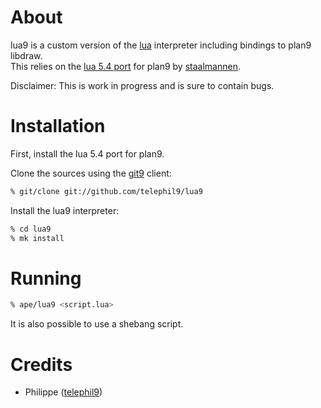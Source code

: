 # About

lua9 is a custom version of the [lua](http://lua.org) interpreter including bindings to plan9 libdraw.  
This relies on the [lua 5.4 port](https://github.com/staalmannen/lua) for plan9 by [staalmannen](https://github.com/staalmannen).

Disclaimer: This is work in progress and is sure to contain bugs.

# Installation

First, install the lua 5.4 port for plan9.  

Clone the sources using the [git9](https://github.com/oridb/git9) client:
```sh
% git/clone git://github.com/telephil9/lua9
```

Install the lua9 interpreter:
```sh
% cd lua9
% mk install
```

# Running

```sh
% ape/lua9 <script.lua>
```
It is also possible to use a shebang script.

# Credits

- Philippe ([telephil9](https://github.com/telephil9/))
